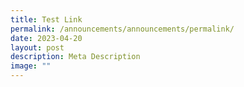 ```yaml
---
title: Test Link
permalink: /announcements/announcements/permalink/
date: 2023-04-20
layout: post
description: Meta Description
image: ""
---
```

